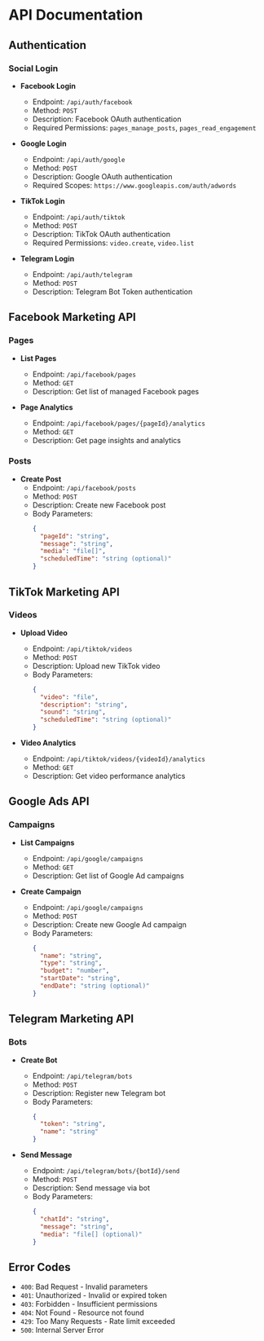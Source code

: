 # API Documentation

## Authentication

### Social Login
- **Facebook Login**
  - Endpoint: `/api/auth/facebook`
  - Method: `POST`
  - Description: Facebook OAuth authentication
  - Required Permissions: `pages_manage_posts`, `pages_read_engagement`

- **Google Login**
  - Endpoint: `/api/auth/google`
  - Method: `POST`
  - Description: Google OAuth authentication
  - Required Scopes: `https://www.googleapis.com/auth/adwords`

- **TikTok Login**
  - Endpoint: `/api/auth/tiktok`
  - Method: `POST`
  - Description: TikTok OAuth authentication
  - Required Permissions: `video.create`, `video.list`

- **Telegram Login**
  - Endpoint: `/api/auth/telegram`
  - Method: `POST`
  - Description: Telegram Bot Token authentication

## Facebook Marketing API

### Pages
- **List Pages**
  - Endpoint: `/api/facebook/pages`
  - Method: `GET`
  - Description: Get list of managed Facebook pages

- **Page Analytics**
  - Endpoint: `/api/facebook/pages/{pageId}/analytics`
  - Method: `GET`
  - Description: Get page insights and analytics

### Posts
- **Create Post**
  - Endpoint: `/api/facebook/posts`
  - Method: `POST`
  - Description: Create new Facebook post
  - Body Parameters:
    ```json
    {
      "pageId": "string",
      "message": "string",
      "media": "file[]",
      "scheduledTime": "string (optional)"
    }
    ```

## TikTok Marketing API

### Videos
- **Upload Video**
  - Endpoint: `/api/tiktok/videos`
  - Method: `POST`
  - Description: Upload new TikTok video
  - Body Parameters:
    ```json
    {
      "video": "file",
      "description": "string",
      "sound": "string",
      "scheduledTime": "string (optional)"
    }
    ```

- **Video Analytics**
  - Endpoint: `/api/tiktok/videos/{videoId}/analytics`
  - Method: `GET`
  - Description: Get video performance analytics

## Google Ads API

### Campaigns
- **List Campaigns**
  - Endpoint: `/api/google/campaigns`
  - Method: `GET`
  - Description: Get list of Google Ad campaigns

- **Create Campaign**
  - Endpoint: `/api/google/campaigns`
  - Method: `POST`
  - Description: Create new Google Ad campaign
  - Body Parameters:
    ```json
    {
      "name": "string",
      "type": "string",
      "budget": "number",
      "startDate": "string",
      "endDate": "string (optional)"
    }
    ```

## Telegram Marketing API

### Bots
- **Create Bot**
  - Endpoint: `/api/telegram/bots`
  - Method: `POST`
  - Description: Register new Telegram bot
  - Body Parameters:
    ```json
    {
      "token": "string",
      "name": "string"
    }
    ```

- **Send Message**
  - Endpoint: `/api/telegram/bots/{botId}/send`
  - Method: `POST`
  - Description: Send message via bot
  - Body Parameters:
    ```json
    {
      "chatId": "string",
      "message": "string",
      "media": "file[] (optional)"
    }
    ```

## Error Codes

- `400`: Bad Request - Invalid parameters
- `401`: Unauthorized - Invalid or expired token
- `403`: Forbidden - Insufficient permissions
- `404`: Not Found - Resource not found
- `429`: Too Many Requests - Rate limit exceeded
- `500`: Internal Server Error
